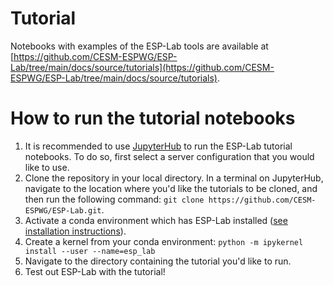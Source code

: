 # Tutorial

Notebooks with examples of the ESP-Lab tools are available at [https://github.com/CESM-ESPWG/ESP-Lab/tree/main/docs/source/tutorials](https://github.com/CESM-ESPWG/ESP-Lab/tree/main/docs/source/tutorials).

# How to run the tutorial notebooks
1. It is recommended to use [JupyterHub](https://jupyterhub.hpc.ucar.edu/) to run the ESP-Lab tutorial notebooks. To do so, first select a server configuration that you would like to use.
2. Clone the repository in your local directory. In a terminal on JupyterHub, navigate to the location where you'd like the tutorials to be cloned, and then run the following command: `git clone https://github.com/CESM-ESPWG/ESP-Lab.git`.
3. Activate a conda environment which has ESP-Lab installed ([see installation instructions](https://github.com/CESM-ESPWG/ESP-Lab/blob/main/docs/source/how-to/install-esp-lab.md)).
4. Create a kernel from your conda environment: `python -m ipykernel install --user --name=esp_lab`
5. Navigate to the directory containing the tutorial you'd like to run.
6. Test out ESP-Lab with the tutorial!
